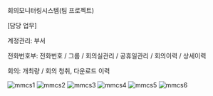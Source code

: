 회의모니터링시스템(팀 프로젝트)

[담당 업무]

계정관리: 부서

전화번호부: 전화번호 / 그룹 / 회의실관리 / 공휴일관리 / 회의이력 / 상세이력

회의: 개최량 / 회의 청취, 다운로드 이력

![mmcs1](https://github.com/SangminLee91/MMCS_backend/assets/122711330/3b434c08-89a6-4eae-9e05-71fa45555c24)
![mmcs2](https://github.com/SangminLee91/MMCS_backend/assets/122711330/67504380-7132-4f4d-a896-b9d69282e727)
![mmcs3](https://github.com/SangminLee91/MMCS_backend/assets/122711330/51c2bc73-5194-41bc-ae28-98884b7abc33)
![mmcs4](https://github.com/SangminLee91/MMCS_backend/assets/122711330/71a96776-8b12-4a80-afd8-2a31aa1a6898)
![mmcs5](https://github.com/SangminLee91/MMCS_backend/assets/122711330/5654d96e-8fcd-4e8f-92bc-098d4565a542)
![mmcs6](https://github.com/SangminLee91/MMCS_backend/assets/122711330/69b2515b-5f0f-4000-ab28-96c311cd42a8)
